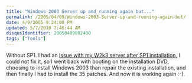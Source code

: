 ```yaml
---
title: "Windows 2003 Server up and running again but..."
permalink: /2005/04/09/Windows-2003-Server-up-and-running-again-but/
date: 4/9/2005 9:24:00 PM
updated: 5/7/2010 7:46:44 AM
disqusIdentifier: 20050409092400
tags: ["Tools"]
---
```

Without SP1. I had an [Issue with 
my W2k3 server after SP1 installation](http://weblogs.asp.net/lkempe/archive/2005/04/04/397084.aspx), I could not fix it, so I went back 
with booting on the installation DVD, choosing to install Windows 2003 than 
repair the existing installation, and then finally I had to install the 35 
patches. And now it is working again :-).
